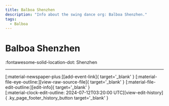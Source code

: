 ```yaml
---
title: Balboa Shenzhen
description: "Info about the swing dance org: Balboa Shenzhen."
tags:
  - Balboa
---
```


# Balboa Shenzhen

:fontawesome-solid-location-dot: Shenzhen  


---

<div class="ky_page_footer" markdown>
<div class="ky_page_footer_trailing" markdown="span">
[:material-newspaper-plus:][add-event-link]{ target='_blank' }
[:material-file-eye-outline:][view-raw-source-file]{ target='_blank' }
[:material-file-edit-outline:][edit-info]{ target='_blank' }
</div>
<div class="ky_page_footer_leading" markdown="span">
[:material-clock-edit-outline: 2024-07-12T03:20:00 UTC][view-edit-history]{ .ky_page_footer_history_button target='_blank' }
</div>
</div>

[add-event-link]: https://github.com/swingdance/events/issues/new?assignees=&labels=add+event&projects=&template=02-add_entity.yml&title=%5Bzh_CN%5D%20Add%20Event%3A%20%3CName%3E&region=zh_CN&province=Guangdong&city=Shenzhen&org_id=balboa-shenzhen "Add Event"
[view-raw-source-file]: https://github.com/swingdance/orgs/blob/main/zh_CN/balboa-shenzhen.json "View Raw Source File"
[edit-info]: https://github.com/swingdance/orgs/issues/new?assignees=&labels=update+org&projects=&template=03-update_entity.yml&title=%5Bzh_CN%5D%20Update%20Org%3A%20Balboa%20Shenzhen&region=zh_CN&id=balboa-shenzhen&name=Balboa%20Shenzhen "Edit Info"

[view-edit-history]: https://github.com/swingdance/orgs/commits/main/zh_CN/balboa-shenzhen.json "View Edit History"

